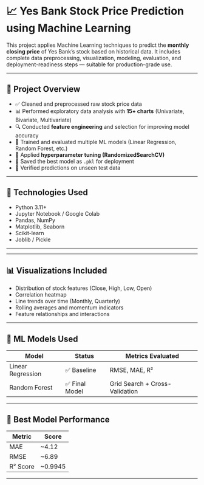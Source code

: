 # 📈 Yes Bank Stock Price Prediction using Machine Learning

This project applies Machine Learning techniques to predict the **monthly closing price** of Yes Bank’s stock based on historical data. It includes complete data preprocessing, visualization, modeling, evaluation, and deployment-readiness steps — suitable for production-grade use.

---

## 📌 Project Overview

- ✅ Cleaned and preprocessed raw stock price data  
- 📊 Performed exploratory data analysis with **15+ charts** (Univariate, Bivariate, Multivariate)  
- 🔍 Conducted **feature engineering** and selection for improving model accuracy  
- 🤖 Trained and evaluated multiple ML models (Linear Regression, Random Forest, etc.)  
- 🔁 Applied **hyperparameter tuning (RandomizedSearchCV)**  
- 💾 Saved the best model as `.pkl` for deployment  
- 🧪 Verified predictions on unseen test data

---

## 🔧 Technologies Used

- Python 3.11+
- Jupyter Notebook / Google Colab
- Pandas, NumPy
- Matplotlib, Seaborn
- Scikit-learn
- Joblib / Pickle

---


---

## 📊 Visualizations Included

- Distribution of stock features (Close, High, Low, Open)
- Correlation heatmap
- Line trends over time (Monthly, Quarterly)
- Rolling averages and momentum indicators
- Feature relationships and interactions

---

## 🤖 ML Models Used

| Model              | Status         | Metrics Evaluated        |
|-------------------|----------------|---------------------------|
| Linear Regression | ✅ Baseline     | RMSE, MAE, R²             |
| Random Forest      | ✅ Final Model  | Grid Search + Cross-Validation |

---

## 🎯 Best Model Performance

| Metric     | Score       |
|------------|-------------|
| MAE        | ~4.12       |
| RMSE       | ~6.89       |
| R² Score   | ~0.9945     |

---




